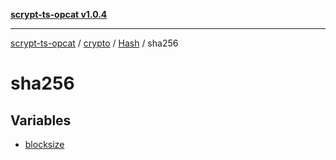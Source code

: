 [**scrypt-ts-opcat v1.0.4**](../../../../../../README.md)

***

[scrypt-ts-opcat](../../../../../../README.md) / [crypto](../../../../README.md) / [Hash](../../README.md) / sha256

# sha256

## Variables

- [blocksize](variables/blocksize.md)
